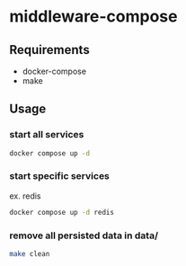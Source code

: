 # middleware-compose

## Requirements
- docker-compose
- make

## Usage

### start all services

```sh
docker compose up -d
```

### start specific services

ex. redis

```sh
docker compose up -d redis
```

### remove all persisted data in data/

```sh
make clean
```
